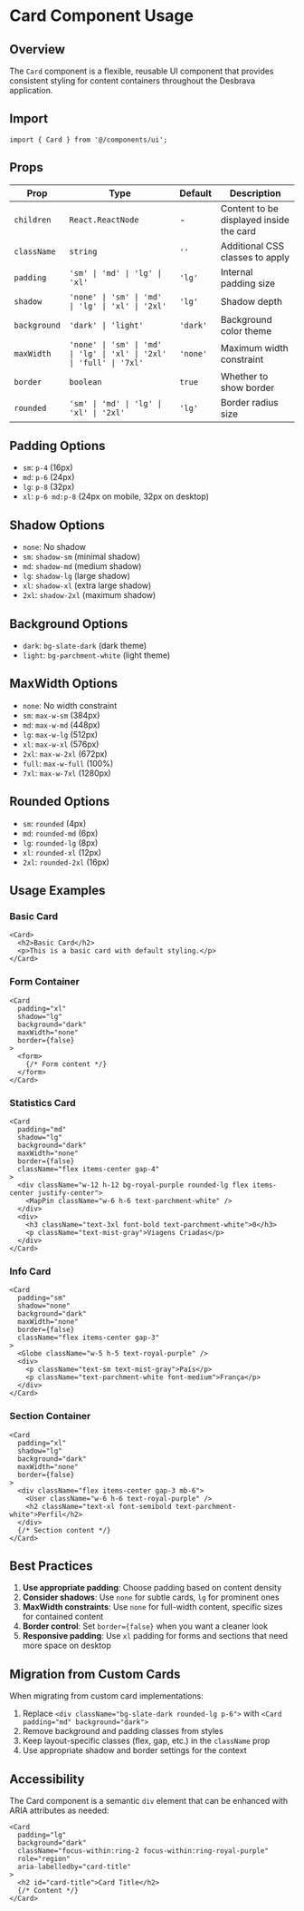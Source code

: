 # Card Component Usage

## Overview

The `Card` component is a flexible, reusable UI component that provides consistent styling for content containers throughout the Desbrava application.

## Import

```tsx
import { Card } from '@/components/ui';
```

## Props

| Prop | Type | Default | Description |
|------|------|---------|-------------|
| `children` | `React.ReactNode` | - | Content to be displayed inside the card |
| `className` | `string` | `''` | Additional CSS classes to apply |
| `padding` | `'sm' \| 'md' \| 'lg' \| 'xl'` | `'lg'` | Internal padding size |
| `shadow` | `'none' \| 'sm' \| 'md' \| 'lg' \| 'xl' \| '2xl'` | `'lg'` | Shadow depth |
| `background` | `'dark' \| 'light'` | `'dark'` | Background color theme |
| `maxWidth` | `'none' \| 'sm' \| 'md' \| 'lg' \| 'xl' \| '2xl' \| 'full' \| '7xl'` | `'none'` | Maximum width constraint |
| `border` | `boolean` | `true` | Whether to show border |
| `rounded` | `'sm' \| 'md' \| 'lg' \| 'xl' \| '2xl'` | `'lg'` | Border radius size |

## Padding Options

- `sm`: `p-4` (16px)
- `md`: `p-6` (24px)
- `lg`: `p-8` (32px)
- `xl`: `p-6 md:p-8` (24px on mobile, 32px on desktop)

## Shadow Options

- `none`: No shadow
- `sm`: `shadow-sm` (minimal shadow)
- `md`: `shadow-md` (medium shadow)
- `lg`: `shadow-lg` (large shadow)
- `xl`: `shadow-xl` (extra large shadow)
- `2xl`: `shadow-2xl` (maximum shadow)

## Background Options

- `dark`: `bg-slate-dark` (dark theme)
- `light`: `bg-parchment-white` (light theme)

## MaxWidth Options

- `none`: No width constraint
- `sm`: `max-w-sm` (384px)
- `md`: `max-w-md` (448px)
- `lg`: `max-w-lg` (512px)
- `xl`: `max-w-xl` (576px)
- `2xl`: `max-w-2xl` (672px)
- `full`: `max-w-full` (100%)
- `7xl`: `max-w-7xl` (1280px)

## Rounded Options

- `sm`: `rounded` (4px)
- `md`: `rounded-md` (6px)
- `lg`: `rounded-lg` (8px)
- `xl`: `rounded-xl` (12px)
- `2xl`: `rounded-2xl` (16px)

## Usage Examples

### Basic Card

```tsx
<Card>
  <h2>Basic Card</h2>
  <p>This is a basic card with default styling.</p>
</Card>
```

### Form Container

```tsx
<Card 
  padding="xl" 
  shadow="lg" 
  background="dark" 
  maxWidth="none" 
  border={false}
>
  <form>
    {/* Form content */}
  </form>
</Card>
```

### Statistics Card

```tsx
<Card 
  padding="md" 
  shadow="lg" 
  background="dark" 
  maxWidth="none" 
  border={false}
  className="flex items-center gap-4"
>
  <div className="w-12 h-12 bg-royal-purple rounded-lg flex items-center justify-center">
    <MapPin className="w-6 h-6 text-parchment-white" />
  </div>
  <div>
    <h3 className="text-3xl font-bold text-parchment-white">0</h3>
    <p className="text-mist-gray">Viagens Criadas</p>
  </div>
</Card>
```

### Info Card

```tsx
<Card 
  padding="sm" 
  shadow="none" 
  background="dark" 
  maxWidth="none" 
  border={false}
  className="flex items-center gap-3"
>
  <Globe className="w-5 h-5 text-royal-purple" />
  <div>
    <p className="text-sm text-mist-gray">País</p>
    <p className="text-parchment-white font-medium">França</p>
  </div>
</Card>
```

### Section Container

```tsx
<Card 
  padding="xl" 
  shadow="lg" 
  background="dark" 
  maxWidth="none" 
  border={false}
>
  <div className="flex items-center gap-3 mb-6">
    <User className="w-6 h-6 text-royal-purple" />
    <h2 className="text-xl font-semibold text-parchment-white">Perfil</h2>
  </div>
  {/* Section content */}
</Card>
```

## Best Practices

1. **Use appropriate padding**: Choose padding based on content density
2. **Consider shadows**: Use `none` for subtle cards, `lg` for prominent ones
3. **MaxWidth constraints**: Use `none` for full-width content, specific sizes for contained content
4. **Border control**: Set `border={false}` when you want a cleaner look
5. **Responsive padding**: Use `xl` padding for forms and sections that need more space on desktop

## Migration from Custom Cards

When migrating from custom card implementations:

1. Replace `<div className="bg-slate-dark rounded-lg p-6">` with `<Card padding="md" background="dark">`
2. Remove background and padding classes from styles
3. Keep layout-specific classes (flex, gap, etc.) in the `className` prop
4. Use appropriate shadow and border settings for the context

## Accessibility

The Card component is a semantic `div` element that can be enhanced with ARIA attributes as needed:

```tsx
<Card 
  padding="lg" 
  background="dark"
  className="focus-within:ring-2 focus-within:ring-royal-purple"
  role="region"
  aria-labelledby="card-title"
>
  <h2 id="card-title">Card Title</h2>
  {/* Content */}
</Card>
```
